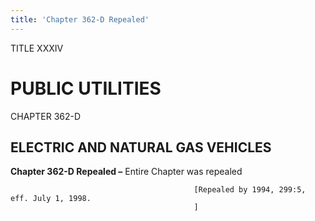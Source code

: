 ```yaml
---
title: 'Chapter 362-D Repealed'
---
```


TITLE XXXIV
                                             
PUBLIC UTILITIES
================

CHAPTER 362-D
                                             
ELECTRIC AND NATURAL GAS VEHICLES
---------------------------------

**Chapter 362-D Repealed –** Entire Chapter was repealed


                                             [Repealed by 1994, 299:5, eff. July 1, 1998.
                                             ]
